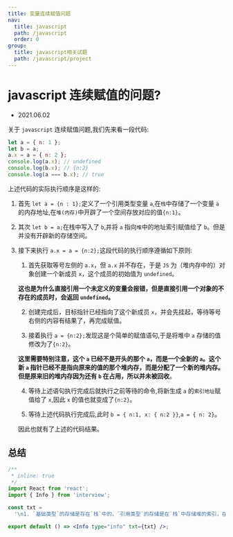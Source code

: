 ```yaml
---
title: 变量连续赋值问题
nav:
  title: javascript
  path: /javascript
  order: 0
group:
  title: javascript相关试题
  path: /javascript/project
---
```


# javascript 连续赋值的问题?

- 2021.06.02

关于 `javascript` 连续赋值问题,我们先来看一段代码:

```js
let a = { n: 1 };
let b = a;
a.x = a = { n: 2 };
console.log(a.x); // undefined
console.log(b.x); // {n:2}
console.log(a === b.x); // true
```

上述代码的实际执行顺序是这样的:

1. 首先 `let a = {n : 1};`定义了一个引用类型变量 `a`,在`栈`中存储了一个变量 `a` 的内存地址,在`堆(内存)`中开辟了一个空间存放对应的值`{n:1}`。

2. 其次 `let b = a;`在栈中写入了 `b`,并将 `a` 指向`堆`中的地址索引赋值给了 `b`。但是并没有开辟新的存储空间。

3. 接下来执行 `a.x = a = {n:2};`这段代码的执行顺序遵循如下原则:

   1. 首先获取等号左侧的 `a.x`，但 `a.x` 并不存在，于是 `JS` 为（堆内存中的）对象创建一个新成员 `x`，这个成员的初始值为 `undefined`。

   **这也是为什么直接引用一个未定义的变量会报错，但是直接引用一个对象的不存在的成员时，会返回 `undefined`。**

   2. 创建完成后，目标指针已经指向了这个新成员 `x`，并会先挂起，等待等号右侧的内容有结果了，再完成赋值。

   3. 接着执行 `a = {n:2};`发现这是个简单的赋值语句,于是将堆中 `a` 存储的值修改为了`{n:2}`。

   **这里需要特别注意，这个 `a` 已经不是开头的那个 `a`，而是一个全新的 `a`。这个新 `a` 指针已经不是指向原来的值的那个堆内存，而是分配了一个新的堆内存。但是原来旧的堆内存因为还有 `b` 在占用，所以并未被回收**。

   4. 等待上述语句执行完成后就执行之前等待的命令,将新生成 `a` 的`索引地址`赋值给了 `x`,因此 `x` 的值也就变成了`{n:2}`。

   5. 等待上述代码执行完成后,此时 `b = { n:1, x: { n:2 }}`,`a = { n: 2}`。

   因此也就有了上述的代码结果。

## 总结

```jsx
/**
 * inline: true
 */
import React from 'react';
import { Info } from 'interview';

const txt =
  '\n1. `基础类型`的存储是存在`栈`中的，`引用类型`的存储是在`栈`中存储堆的索引，在`堆`中开辟空间存储变量的值。\n\n2. 当访问一个对象的属性的时候,如果属性不存在会被赋值为`undefined`。\n\n3. 当进行`连续赋值`的时候，`.属性`访问优先级会大于`=赋值`，且当成员等待赋值的时候，锁定的赋值目标是成员，而非对象。\n\n4. 对象重新赋值时，并非是修改原堆内存的值，而是重新分配堆内存，栈内存中的指针会做相应修改。\n\n5. 如果原堆内存有多个栈内存指向它，由于引用还存在，原堆内存的数据不会消失。如果堆内存再无其它引用，则会被JS的垃圾回收机制回收。对象的成员对象也一样。';

export default () => <Info type="info" txt={txt} />;
```
